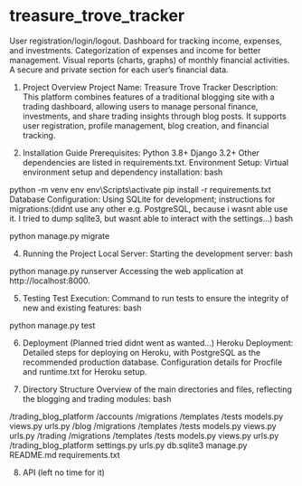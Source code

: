 # treasure_trove_tracker
User registration/login/logout. Dashboard for tracking income, expenses, and investments. Categorization of expenses and income for better management. Visual reports (charts, graphs) of monthly financial activities. A secure and private section for each user’s financial data.

1. Project Overview
Project Name: Treasure Trove Tracker
Description: This platform combines features of a traditional blogging site with a trading dashboard, allowing users to manage personal finance, investments, and share trading insights through blog posts. It supports user registration, profile management, blog creation, and financial tracking.

3. Installation Guide
Prerequisites:
Python 3.8+
Django 3.2+
Other dependencies are listed in requirements.txt.
Environment Setup:
Virtual environment setup and dependency installation:
bash

python -m venv env
env\Scripts\activate 
pip install -r requirements.txt
Database Configuration:
Using SQLite for development; instructions for migrations:(didnt use any other e.g. PostgreSQL, because i wasnt able use it. I tried to dump sqlite3, but wasnt able to interact with the settings...)
bash

python manage.py migrate

4. Running the Project
Local Server:
Starting the development server:
bash

python manage.py runserver
Accessing the web application at http://localhost:8000.

5. Testing
Test Execution:
Command to run tests to ensure the integrity of new and existing features:
bash

python manage.py test

6. Deployment
(Planned tried didnt went as wanted...) Heroku Deployment:
Detailed steps for deploying on Heroku, with PostgreSQL as the recommended production database.
Configuration details for Procfile and runtime.txt for Heroku setup.

7. Directory Structure
Overview of the main directories and files, reflecting the blogging and trading modules:
bash

/trading_blog_platform
    /accounts
        /migrations
        /templates
        /tests
        models.py
        views.py
        urls.py
    /blog
        /migrations
        /templates
        /tests
        models.py
        views.py
        urls.py
    /trading
        /migrations
        /templates
        /tests
        models.py
        views.py
        urls.py
    /trading_blog_platform
        settings.py
        urls.py
    db.sqlite3
    manage.py
    README.md
    requirements.txt
    
8. API (left no time for it)
